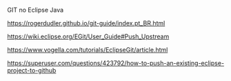 GIT no Eclipse
Java

https://rogerdudler.github.io/git-guide/index.pt_BR.html

https://wiki.eclipse.org/EGit/User_Guide#Push_Upstream


https://www.vogella.com/tutorials/EclipseGit/article.html


https://superuser.com/questions/423792/how-to-push-an-existing-eclipse-project-to-github
